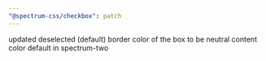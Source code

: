 ```yaml
---
"@spectrum-css/checkbox": patch
---
```


updated deselected (default) border color of the box to be neutral content color default in spectrum-two

